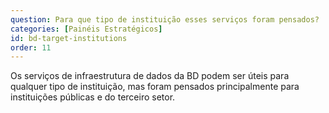 ```yaml
---
question: Para que tipo de instituição esses serviços foram pensados?
categories: [Painéis Estratégicos]
id: bd-target-institutions
order: 11
---
```


Os serviços de infraestrutura de dados da BD podem ser úteis para qualquer tipo de instituição, mas foram pensados principalmente para instituições públicas e do terceiro setor.